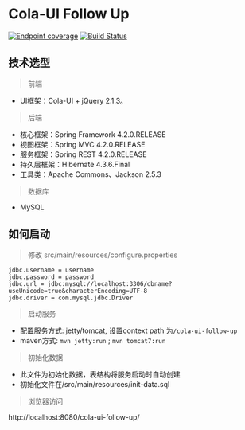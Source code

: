 # Cola-UI Follow Up

[![Endpoint coverage](http://progressed.io/bar/50?title=progress)](#progress)
[![Build Status](https://travis-ci.org/Carl-DS/cola-ui-follow-up.svg?branch=followcola)](https://travis-ci.org/Carl-DS/cola-ui-follow-up)

## 技术选型

> 前端

* UI框架：Cola-UI + jQuery 2.1.3。

> 后端

* 核心框架：Spring Framework 4.2.0.RELEASE
* 视图框架：Spring MVC 4.2.0.RELEASE
* 服务框架：Spring REST 4.2.0.RELEASE
* 持久层框架：Hibernate 4.3.6.Final
* 工具类：Apache Commons、Jackson 2.5.3

> 数据库

* MySQL


## 如何启动

> 修改 src/main/resources/configure.properties

```
jdbc.username = username
jdbc.password = password
jdbc.url = jdbc:mysql://localhost:3306/dbname?useUnicode=true&characterEncoding=UTF-8
jdbc.driver = com.mysql.jdbc.Driver
```

> 启动服务
* 配置服务方式: jetty/tomcat, 设置context path 为`/cola-ui-follow-up`
* maven方式: `mvn jetty:run` ; `mvn tomcat7:run`

> 初始化数据

* 此文件为初始化数据，表结构将服务启动时自动创建
* 初始化文件在/src/main/resources/init-data.sql

> 浏览器访问

http://localhost:8080/cola-ui-follow-up/